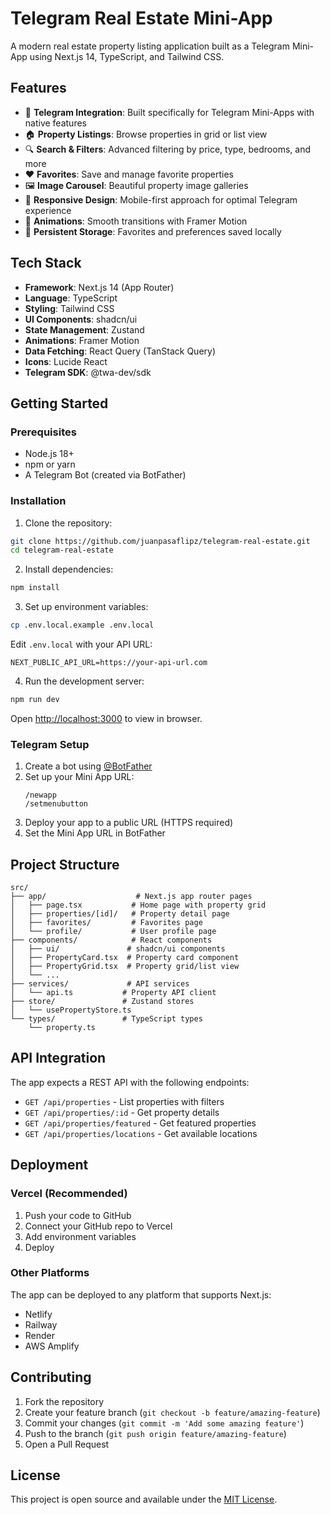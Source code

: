 # Telegram Real Estate Mini-App

A modern real estate property listing application built as a Telegram Mini-App using Next.js 14, TypeScript, and Tailwind CSS.

## Features

- 📱 **Telegram Integration**: Built specifically for Telegram Mini-Apps with native features
- 🏠 **Property Listings**: Browse properties in grid or list view
- 🔍 **Search & Filters**: Advanced filtering by price, type, bedrooms, and more
- ❤️ **Favorites**: Save and manage favorite properties
- 🖼️ **Image Carousel**: Beautiful property image galleries
- 📱 **Responsive Design**: Mobile-first approach for optimal Telegram experience
- 🎨 **Animations**: Smooth transitions with Framer Motion
- 💾 **Persistent Storage**: Favorites and preferences saved locally

## Tech Stack

- **Framework**: Next.js 14 (App Router)
- **Language**: TypeScript
- **Styling**: Tailwind CSS
- **UI Components**: shadcn/ui
- **State Management**: Zustand
- **Animations**: Framer Motion
- **Data Fetching**: React Query (TanStack Query)
- **Icons**: Lucide React
- **Telegram SDK**: @twa-dev/sdk

## Getting Started

### Prerequisites

- Node.js 18+ 
- npm or yarn
- A Telegram Bot (created via BotFather)

### Installation

1. Clone the repository:
```bash
git clone https://github.com/juanpasaflipz/telegram-real-estate.git
cd telegram-real-estate
```

2. Install dependencies:
```bash
npm install
```

3. Set up environment variables:
```bash
cp .env.local.example .env.local
```

Edit `.env.local` with your API URL:
```
NEXT_PUBLIC_API_URL=https://your-api-url.com
```

4. Run the development server:
```bash
npm run dev
```

Open [http://localhost:3000](http://localhost:3000) to view in browser.

### Telegram Setup

1. Create a bot using [@BotFather](https://t.me/botfather)
2. Set up your Mini App URL:
   ```
   /newapp
   /setmenubutton
   ```
3. Deploy your app to a public URL (HTTPS required)
4. Set the Mini App URL in BotFather

## Project Structure

```
src/
├── app/                    # Next.js app router pages
│   ├── page.tsx           # Home page with property grid
│   ├── properties/[id]/   # Property detail page
│   ├── favorites/         # Favorites page
│   └── profile/           # User profile page
├── components/            # React components
│   ├── ui/               # shadcn/ui components
│   ├── PropertyCard.tsx  # Property card component
│   ├── PropertyGrid.tsx  # Property grid/list view
│   └── ...
├── services/             # API services
│   └── api.ts           # Property API client
├── store/               # Zustand stores
│   └── usePropertyStore.ts
└── types/               # TypeScript types
    └── property.ts
```

## API Integration

The app expects a REST API with the following endpoints:

- `GET /api/properties` - List properties with filters
- `GET /api/properties/:id` - Get property details
- `GET /api/properties/featured` - Get featured properties
- `GET /api/properties/locations` - Get available locations

## Deployment

### Vercel (Recommended)

1. Push your code to GitHub
2. Connect your GitHub repo to Vercel
3. Add environment variables
4. Deploy

### Other Platforms

The app can be deployed to any platform that supports Next.js:
- Netlify
- Railway
- Render
- AWS Amplify

## Contributing

1. Fork the repository
2. Create your feature branch (`git checkout -b feature/amazing-feature`)
3. Commit your changes (`git commit -m 'Add some amazing feature'`)
4. Push to the branch (`git push origin feature/amazing-feature`)
5. Open a Pull Request

## License

This project is open source and available under the [MIT License](LICENSE).